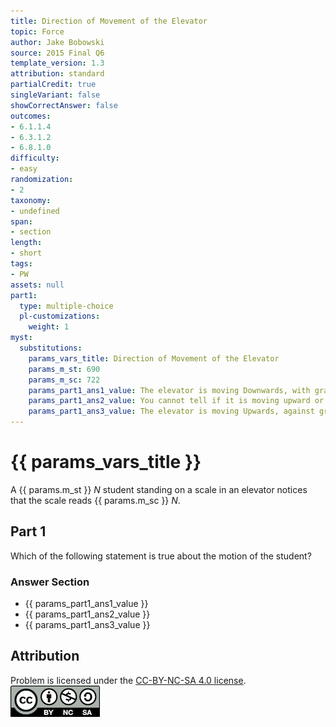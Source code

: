 ```yaml
---
title: Direction of Movement of the Elevator
topic: Force
author: Jake Bobowski
source: 2015 Final Q6
template_version: 1.3
attribution: standard
partialCredit: true
singleVariant: false
showCorrectAnswer: false
outcomes:
- 6.1.1.4
- 6.3.1.2
- 6.8.1.0
difficulty:
- easy
randomization:
- 2
taxonomy:
- undefined
span:
- section
length:
- short
tags:
- PW
assets: null
part1:
  type: multiple-choice
  pl-customizations:
    weight: 1
myst:
  substitutions:
    params_vars_title: Direction of Movement of the Elevator
    params_m_st: 690
    params_m_sc: 722
    params_part1_ans1_value: The elevator is moving Downwards, with gravity.
    params_part1_ans2_value: You cannot tell if it is moving upward or downward.
    params_part1_ans3_value: The elevator is moving Upwards, against gravity.
---
```

# {{ params_vars_title }}
A {{ params.m_st }} $N$ student standing on a scale in an elevator notices that the scale reads {{ params.m_sc }} $N$.

## Part 1

Which of the following statement is true about the motion of the student?

### Answer Section

- {{ params_part1_ans1_value }}
- {{ params_part1_ans2_value }}
- {{ params_part1_ans3_value }}

## Attribution

Problem is licensed under the [CC-BY-NC-SA 4.0 license](https://creativecommons.org/licenses/by-nc-sa/4.0/).<br> ![The Creative Commons 4.0 license requiring attribution-BY, non-commercial-NC, and share-alike-SA license.](https://raw.githubusercontent.com/firasm/bits/master/by-nc-sa.png)